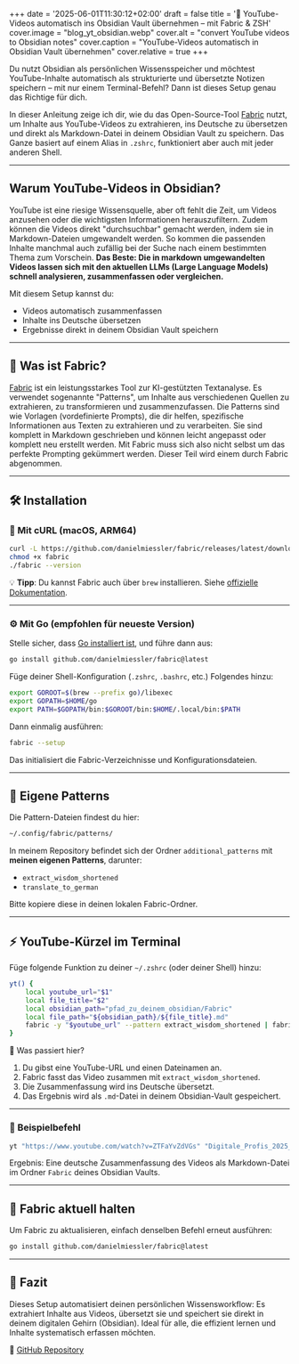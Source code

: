 +++
date = '2025-06-01T11:30:12+02:00'
draft = false
title = '🚀 YouTube-Videos automatisch ins Obsidian Vault übernehmen – mit Fabric & ZSH'
cover.image = "blog_yt_obsidian.webp" 
cover.alt = "convert YouTube videos to Obsidian notes" 
cover.caption = "YouTube-Videos automatisch in Obsidian Vault übernehmen" 
cover.relative = true
+++

Du nutzt Obsidian als persönlichen Wissensspeicher und möchtest YouTube-Inhalte automatisch als strukturierte und übersetzte Notizen speichern – mit nur einem Terminal-Befehl? Dann ist dieses Setup genau das Richtige für dich.

In dieser Anleitung zeige ich dir, wie du das Open-Source-Tool [Fabric](https://github.com/danielmiessler/fabric) nutzt, um Inhalte aus YouTube-Videos zu extrahieren, ins Deutsche zu übersetzen und direkt als Markdown-Datei in deinem Obsidian Vault zu speichern. Das Ganze basiert auf einem Alias in `.zshrc`, funktioniert aber auch mit jeder anderen Shell.

---

## Warum YouTube-Videos in Obsidian?
YouTube ist eine riesige Wissensquelle, aber oft fehlt die Zeit, um Videos anzusehen oder die wichtigsten Informationen herauszufiltern. Zudem können die Videos direkt "durchsuchbar" gemacht werden, indem sie in Markdown-Dateien umgewandelt werden. So kommen die passenden Inhalte manchmal auch zufällig bei der Suche nach einem bestimmten Thema zum Vorschein.
**Das Beste: Die in markdown umgewandelten Videos lassen sich mit den aktuellen LLMs (Large Language Models) schnell analysieren, zusammenfassen oder vergleichen.**

Mit diesem Setup kannst du:
- Videos automatisch zusammenfassen
- Inhalte ins Deutsche übersetzen
- Ergebnisse direkt in deinem Obsidian Vault speichern

---

## 🧵 Was ist Fabric?

[Fabric](https://github.com/danielmiessler/fabric) ist ein leistungsstarkes Tool zur KI-gestützten Textanalyse. Es verwendet sogenannte "Patterns", um Inhalte aus verschiedenen Quellen zu extrahieren, zu transformieren und zusammenzufassen. Die Patterns sind wie Vorlagen (vordefinierte Prompts), die dir helfen, spezifische Informationen aus Texten zu extrahieren und zu verarbeiten.  Sie sind komplett in Markdown geschrieben und können leicht angepasst oder komplett neu erstellt werden.
Mit Fabric muss sich also nicht selbst um das perfekte Prompting gekümmert werden. Dieser Teil wird einem durch Fabric abgenommen.

---

## 🛠️ Installation

### 🔄 Mit cURL (macOS, ARM64)

```bash
curl -L https://github.com/danielmiessler/fabric/releases/latest/download/fabric-darwin-arm64 > fabric
chmod +x fabric
./fabric --version
```

💡 **Tipp**: Du kannst Fabric auch über `brew` installieren. Siehe [offizielle Dokumentation](https://github.com/danielmiessler/fabric).

---

### ⚙️ Mit Go (empfohlen für neueste Version)

Stelle sicher, dass [Go installiert ist](https://go.dev/doc/install), und führe dann aus:

```bash
go install github.com/danielmiessler/fabric@latest
```

Füge deiner Shell-Konfiguration (`.zshrc`, `.bashrc`, etc.) Folgendes hinzu:

```bash
export GOROOT=$(brew --prefix go)/libexec
export GOPATH=$HOME/go
export PATH=$GOPATH/bin:$GOROOT/bin:$HOME/.local/bin:$PATH
```

Dann einmalig ausführen:

```bash
fabric --setup
```

Das initialisiert die Fabric-Verzeichnisse und Konfigurationsdateien.

---

## 📁 Eigene Patterns

Die Pattern-Dateien findest du hier:

```bash
~/.config/fabric/patterns/
```

In meinem Repository befindet sich der Ordner `additional_patterns` mit **meinen eigenen Patterns**, darunter:

- `extract_wisdom_shortened`
- `translate_to_german`

Bitte kopiere diese in deinen lokalen Fabric-Ordner.

---

## ⚡ YouTube-Kürzel im Terminal

Füge folgende Funktion zu deiner `~/.zshrc` (oder deiner Shell) hinzu:

```bash
yt() {
    local youtube_url="$1"
    local file_title="$2"
    local obsidian_path="pfad_zu_deinem_obsidian/Fabric"
    local file_path="${obsidian_path}/${file_title}.md"
    fabric -y "$youtube_url" --pattern extract_wisdom_shortened | fabric -o "$file_path" --pattern translate_to_german
}
```

🧠 Was passiert hier?

1. Du gibst eine YouTube-URL und einen Dateinamen an.
2. Fabric fasst das Video zusammen mit `extract_wisdom_shortened`.
3. Die Zusammenfassung wird ins Deutsche übersetzt.
4. Das Ergebnis wird als `.md`-Datei in deinem Obsidian-Vault gespeichert.

---

### 📌 Beispielbefehl

```bash
yt "https://www.youtube.com/watch?v=ZTFaYvZdVGs" "Digitale_Profis_2025_04_03_Jellypod"
```

Ergebnis: Eine deutsche Zusammenfassung des Videos als Markdown-Datei im Ordner `Fabric` deines Obsidian Vaults.

---

## 🔁 Fabric aktuell halten

Um Fabric zu aktualisieren, einfach denselben Befehl erneut ausführen:

```bash
go install github.com/danielmiessler/fabric@latest
```

---

## 🧠 Fazit

Dieses Setup automatisiert deinen persönlichen Wissensworkflow: Es extrahiert Inhalte aus Videos, übersetzt sie und speichert sie direkt in deinem digitalen Gehirn (Obsidian). Ideal für alle, die effizient lernen und Inhalte systematisch erfassen möchten.

🔗 [GitHub Repository](https://github.com/ElGarno/fabricAI_setup_obsidian)

